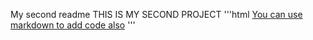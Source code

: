 My second readme
THIS IS MY SECOND PROJECT
'''html
<a href="">You can use markdown to add code also</a>
'''
